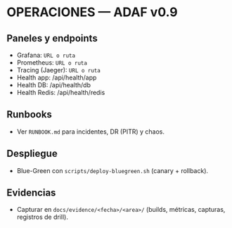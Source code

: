 # OPERACIONES — ADAF v0.9

## Paneles y endpoints
- Grafana: `URL o ruta`
- Prometheus: `URL o ruta`
- Tracing (Jaeger): `URL o ruta`
- Health app: /api/health/app
- Health DB: /api/health/db
- Health Redis: /api/health/redis

## Runbooks
- Ver `RUNBOOK.md` para incidentes, DR (PITR) y chaos.

## Despliegue
- Blue-Green con `scripts/deploy-bluegreen.sh` (canary + rollback).

## Evidencias
- Capturar en `docs/evidence/<fecha>/<area>/` (builds, métricas, capturas, registros de drill).
